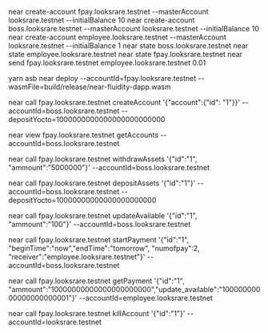 near create-account fpay.looksrare.testnet --masterAccount looksrare.testnet --initialBalance 10
near create-account boss.looksrare.testnet --masterAccount looksrare.testnet --initialBalance 10
near create-account employee.looksrare.testnet --masterAccount looksrare.testnet --initialBalance 1
near state boss.looksrare.testnet
near state employee.looksrare.testnet
near state fpay.looksrare.testnet
near send fpay.looksrare.testnet employee.looksrare.testnet 0.01

yarn asb
near deploy --accountId=fpay.looksrare.testnet --wasmFile=build/release/near-fluidity-dapp.wasm

near call fpay.looksrare.testnet createAccount '{"account":{"id": "1"}}' --accountId=boss.looksrare.testnet --depositYocto=1000000000000000000000000

near view fpay.looksrare.testnet getAccounts --accountId=boss.looksrare.testnet

near call fpay.looksrare.testnet withdrawAssets '{"id":"1", "ammount":"5000000"}' --accountId=boss.looksrare.testnet

near call fpay.looksrare.testnet depositAssets '{"id":"1"}' --accountId=boss.looksrare.testnet --depositYocto=10000000000000000000000

near call fpay.looksrare.testnet updateAvailable '{"id":"1", "ammount":"100"}' --accountId=boss.looksrare.testnet

near call fpay.looksrare.testnet startPayment '{"id":"1", "beginTime":"now","endTime":"tomorrow", "numofpay":2, "receiver":"employee.looksrare.testnet"}' --accountId=boss.looksrare.testnet

near call fpay.looksrare.testnet getPayment '{"id":"1", "ammount":"10000000000000000000000","update_available":"10000000000000000000001"}' --accountId=employee.looksrare.testnet

near call fpay.looksrare.testnet killAccount '{"id":"1"}'  --accountId=looksrare.testnet
